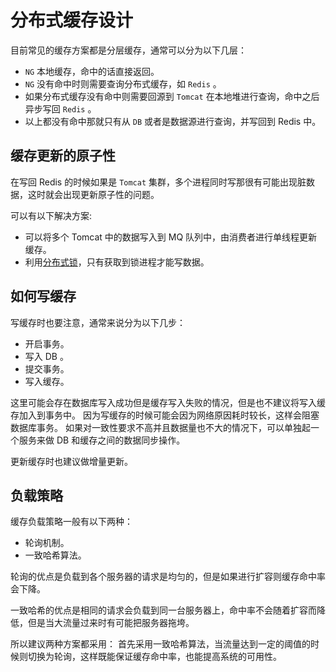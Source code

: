 # 分布式缓存设计

目前常见的缓存方案都是分层缓存，通常可以分为以下几层：

- `NG` 本地缓存，命中的话直接返回。
- `NG` 没有命中时则需要查询分布式缓存，如 `Redis` 。
- 如果分布式缓存没有命中则需要回源到 `Tomcat` 在本地堆进行查询，命中之后异步写回 `Redis` 。
- 以上都没有命中那就只有从 `DB` 或者是数据源进行查询，并写回到 Redis 中。


## 缓存更新的原子性

在写回 Redis 的时候如果是 `Tomcat` 集群，多个进程同时写那很有可能出现脏数据，这时就会出现更新原子性的问题。

可以有以下解决方案:
- 可以将多个 Tomcat 中的数据写入到 MQ 队列中，由消费者进行单线程更新缓存。
- 利用[分布式锁](https://github.com/jsong/Java-Interview/blob/master/docs/Java-lock.md#%E5%9F%BA%E4%BA%8E%E6%95%B0%E6%8D%AE%E5%BA%93)，只有获取到锁进程才能写数据。

## 如何写缓存

写缓存时也要注意，通常来说分为以下几步：

- 开启事务。
- 写入 DB 。
- 提交事务。
- 写入缓存。

这里可能会存在数据库写入成功但是缓存写入失败的情况，但是也不建议将写入缓存加入到事务中。
因为写缓存的时候可能会因为网络原因耗时较长，这样会阻塞数据库事务。
如果对一致性要求不高并且数据量也不大的情况下，可以单独起一个服务来做 DB 和缓存之间的数据同步操作。

更新缓存时也建议做增量更新。

## 负载策略

缓存负载策略一般有以下两种：
- 轮询机制。
- 一致哈希算法。

轮询的优点是负载到各个服务器的请求是均匀的，但是如果进行扩容则缓存命中率会下降。

一致哈希的优点是相同的请求会负载到同一台服务器上，命中率不会随着扩容而降低，但是当大流量过来时有可能把服务器拖垮。

所以建议两种方案都采用：
首先采用一致哈希算法，当流量达到一定的阈值的时候则切换为轮询，这样既能保证缓存命中率，也能提高系统的可用性。

